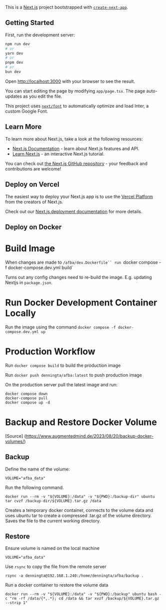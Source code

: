 This is a [Next.js](https://nextjs.org/) project bootstrapped with [`create-next-app`](https://github.com/vercel/next.js/tree/canary/packages/create-next-app).

## Getting Started

First, run the development server:

```bash
npm run dev
# or
yarn dev
# or
pnpm dev
# or
bun dev
```

Open [http://localhost:3000](http://localhost:3000) with your browser to see the result.

You can start editing the page by modifying `app/page.tsx`. The page auto-updates as you edit the file.

This project uses [`next/font`](https://nextjs.org/docs/basic-features/font-optimization) to automatically optimize and load Inter, a custom Google Font.

## Learn More

To learn more about Next.js, take a look at the following resources:

- [Next.js Documentation](https://nextjs.org/docs) - learn about Next.js features and API.
- [Learn Next.js](https://nextjs.org/learn) - an interactive Next.js tutorial.

You can check out [the Next.js GitHub repository](https://github.com/vercel/next.js/) - your feedback and contributions are welcome!

## Deploy on Vercel

The easiest way to deploy your Next.js app is to use the [Vercel Platform](https://vercel.com/new?utm_medium=default-template&filter=next.js&utm_source=create-next-app&utm_campaign=create-next-app-readme) from the creators of Next.js.

Check out our [Next.js deployment documentation](https://nextjs.org/docs/deployment) for more details.

## Deploy on Docker

# Build Image

When changes are made to `/afba/dev.Dockerfile`` run `docker compose -f docker-compose.dev.yml build`

Turns out any config changes need to re-build the image.  E.g. updating Nextjs in `package.json`.

# Run Docker Development Container Locally

Run the image using the command `docker compose -f docker-compose.dev.yml up`

# Production Workflow

Run `docker compose build` to build the production image

Run `docker push denningta/afba:latest` to push production image

On the production server pull the latest image and run:

```
docker compose down
docker-compose pull
docker compose up -d
```

# Backup and Restore Docker Volume

[Source] (https://www.augmentedmind.de/2023/08/20/backup-docker-volumes/)

## Backup

Define the name of the volume:
```
VOLUME="afba_data"
```

Run the following command.  

```
docker run --rm -v "${VOLUME}:/data" -v "${PWD}:/backup-dir" ubuntu tar cvzf /backup-dir/${VOLUME}.tar.gz /data
```
Creates a temporary docker container, connects to the volume data and uses ubuntu tar to create a compressed .tar.gz of the volume directory.  Saves the file to the current working directory.


## Restore

Ensure volume is named on the local machine
```
VOLUME="afba_data"
```

Use `rsync` to copy the file from the remote server

```
rsync -a denningta@192.168.1.240:/home/denningta/afba/backup .
```

Run a docker container to restore the volume data
```
docker run --rm -v "${VOLUME}:/data" -v "${PWD}:/backup" ubuntu bash -c "rm -rf /data/{*,.*}; cd /data && tar xvzf /backup/${VOLUME}.tar.gz --strip 1"
```


